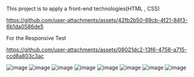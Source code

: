 This project is to apply a front-end technologies(HTML , CSS)



https://github.com/user-attachments/assets/42fb2b50-69cb-4f21-84f3-6b1da0586de5

For the Responsive Test



https://github.com/user-attachments/assets/08021dc2-13f6-4758-a715-ccd8a803c3ac

![image](https://github.com/user-attachments/assets/af4586d2-60d7-4222-852b-272f43946f11)
![image](https://github.com/user-attachments/assets/f268140a-e6db-4d87-9263-2f8eb56631dd)
![image](https://github.com/user-attachments/assets/41437c59-9aae-44c8-9c2a-969280502ccb)
![image](https://github.com/user-attachments/assets/cedbef57-a0ee-43be-8d5f-9718761e5aa8)
![image](https://github.com/user-attachments/assets/463bb0a8-a1d3-4920-b1af-c5fa29f9c5f6)
![image](https://github.com/user-attachments/assets/d522a2b9-e9ee-4801-8b97-a416ad7c882f)
![image](https://github.com/user-attachments/assets/85acfae7-8bf2-490e-8e44-3b069f6c5162)
![image](https://github.com/user-attachments/assets/17cf21c7-b576-4414-9f49-aa03bb68fad7)
